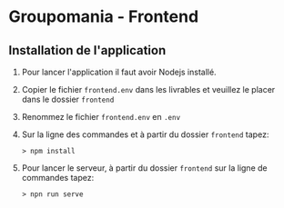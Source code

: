 # Groupomania - Frontend

## Installation de l'application

 1. Pour lancer l'application il faut avoir Nodejs installé.
 2. Copier le fichier `frontend.env` dans les livrables et veuillez le placer dans le dossier `frontend` 
 4. Renommez le fichier `frontend.env` en `.env`
 5. Sur la ligne des commandes et à partir du dossier `frontend` tapez:
						
		> npm install
 6. Pour lancer le serveur, à partir du dossier `frontend` sur la ligne de commandes tapez:
 
		> npn run serve

